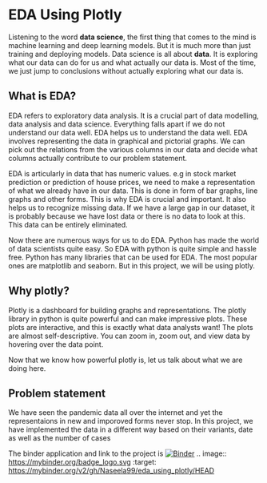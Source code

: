 # EDA Using Plotly

Listening to the word **data science**, the first thing that comes to the mind is machine learning and deep learning models. But it is much more than just training and deploying models.
Data science is all about **data**. It is exploring what our data can do for us and what actually our data is. Most of the time, we just jump to conclusions without actually exploring what our data is.

## What is EDA?

EDA refers to exploratory data analysis. It is a crucial part of data modelling, data analysis and data science. Everything falls apart if we do not understand our data well. EDA helps us to understand the data well. EDA involves representing the data in graphical and pictorial graphs. We can pick out the relations from the various columns in our data and decide what columns actually contribute to our problem statement. 

EDA is articularly in data that has numeric values. e.g in stock market prediction or prediction of house prices, we need to make a representation of what we already have in our data. This is done in form of bar graphs, line graphs and other forms. This is why EDA is crucial and important. It also helps us to recognize missing data. If we have a large gap in our dataset, it is probably because we have lost data or there is no data to look at this. This data can be entirely eliminated.


Now there are numerous ways for us to do EDA. Python has made the world of data scientists quite easy. So EDA with python is quite simple and hassle free. Python has many libraries that can be used for EDA. The most popular ones are matplotlib and seaborn. But in this project, we will be using plotly.

## Why plotly?

Plotly is a dashboard for building graphs and representations. The plotly library in python is quite powerful and can  make impressive plots. These plots are interactive, and this is exactly what data analysts want! The plots are almost self-descriptive. You can zoom in, zoom out, and view data by hovering over the data point.

Now that we know how powerful plotly is, let us talk about what we are doing here.

## Problem statement

We have seen the pandemic data all over the internet and yet the representaions in new and imporoved forms never stop. In this project, we have implemented the data in a different way based on their variants, date as well as the number of cases

The binder application and link to the project is [![Binder](https://mybinder.org/badge_logo.svg)](https://mybinder.org/v2/gh/Naseela99/eda_using_plotly/HEAD)
.. image:: https://mybinder.org/badge_logo.svg
 :target: https://mybinder.org/v2/gh/Naseela99/eda_using_plotly/HEAD
